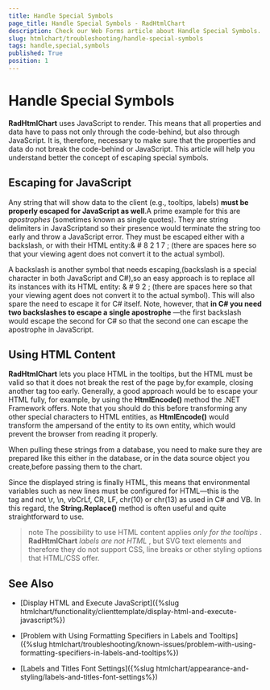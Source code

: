 ```yaml
---
title: Handle Special Symbols
page_title: Handle Special Symbols - RadHtmlChart
description: Check our Web Forms article about Handle Special Symbols.
slug: htmlchart/troubleshooting/handle-special-symbols
tags: handle,special,symbols
published: True
position: 1
---
```


# Handle Special Symbols

**RadHtmlChart** uses JavaScript to render. This means that all properties and data have to pass not only through the code-behind,	but also through JavaScript. It is, therefore, necessary to make sure that the properties and data do not break the code-behind or JavaScript. This article will	help you understand better the concept of escaping special symbols.

## Escaping for JavaScript

Any string that will show data to the client (e.g., tooltips, labels) **must be properly escaped for JavaScript as well**.A prime example for this are *apostrophes* (sometimes known as single quotes). They are string delimiters in JavaScriptand so their presence would terminate the string too early and throw a JavaScript error. They must be escaped either with a backslash, or with their HTML entity:& # 8 2 1 7 ; (there are spaces here so that your viewing agent does not convert it to the actual symbol).

A backslash is another symbol that needs escaping,(backslash is a special character in both JavaScript and C#),so an easy approach is to replace all its instances with its HTML entity: & # 9 2 ; (there are spaces here so that your	viewing agent does not convert it to the actual symbol). This will also spare the need to escape it for C# itself.	Note, however, that **in C# you need two backslashes to escape a single apostrophe** —the first backslash would escape the second for C# so that the second one can escape the apostrophe in JavaScript.

## Using HTML Content

**RadHtmlChart** lets you place HTML in the tooltips, but the HTML must be valid so that it does not break the rest of the page by,for example, closing another tag too early. Generally, a good approach would be to escape your HTML fully, for example, by using the **HtmlEncode()** method the .NET Framework offers. Note that you should do this before transforming any other special characters to HTML entities, as **HtmlEncode()** would transform the ampersand of the entity to its own entity, which would prevent the browser from reading it properly.

When pulling these strings from a database, you need to make sure they are prepared like this either in the database, or in the data source object you create,before passing them to the chart.

Since the displayed string is finally HTML, this means that environmental variables such as new lines must be configured for HTML—this is the <br />tag and not \r, \n, vbCrLf, CR, LF, chr(10) or chr(13) as used in C# and VB. In this regard, the **String.Replace()** method is often useful and quite straightforward to use.

>note The possibility to use HTML content applies *only for the tooltips* . **RadHtmlChart**  *labels are not HTML* ,	but SVG text elements and therefore they do not support CSS, line breaks or other styling options that HTML/CSS offer.

## See Also

 * [Display HTML and Execute JavaScript]({%slug htmlchart/functionality/clienttemplate/display-html-and-execute-javascript%})

 * [Problem with Using Formatting Specifiers in Labels and Tooltips]({%slug htmlchart/troubleshooting/known-issues/problem-with-using-formatting-specifiers-in-labels-and-tooltips%})

 * [Labels and Titles Font Settings]({%slug htmlchart/appearance-and-styling/labels-and-titles-font-settings%})
